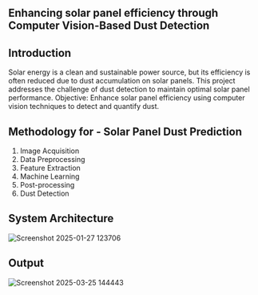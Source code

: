 ## Enhancing solar panel efficiency through Computer Vision-Based Dust Detection 
## Introduction
Solar energy is a clean and sustainable power source, but its efficiency is often reduced due to dust accumulation on solar panels.
This project addresses the challenge of dust detection to maintain optimal solar panel performance.
Objective: Enhance solar panel efficiency using computer vision techniques to detect and quantify dust.
## Methodology for - Solar Panel Dust Prediction
1. Image Acquisition
2. Data Preprocessing
3. Feature Extraction
4. Machine Learning
5. Post-processing
6. Dust Detection
## System Architecture
![Screenshot 2025-01-27 123706](https://github.com/user-attachments/assets/48fd877e-b9e3-4262-a3d2-502a390bf462)
## Output
![Screenshot 2025-03-25 144443](https://github.com/user-attachments/assets/0b96dc7c-9589-4c7f-bb40-f53731077f42)
